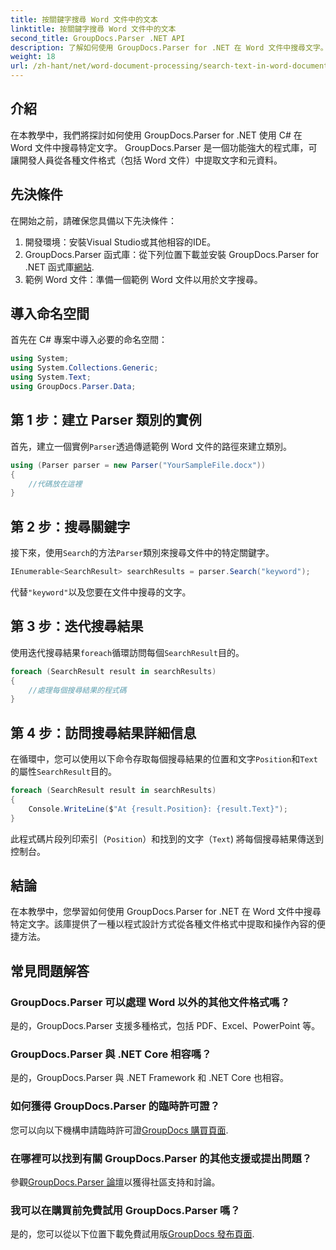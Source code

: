 ```yaml
---
title: 按關鍵字搜尋 Word 文件中的文本
linktitle: 按關鍵字搜尋 Word 文件中的文本
second_title: GroupDocs.Parser .NET API
description: 了解如何使用 GroupDocs.Parser for .NET 在 Word 文件中搜尋文字。高效提取特定關鍵字。
weight: 18
url: /zh-hant/net/word-document-processing/search-text-in-word-document-by-keyword/
---
```

## 介紹
在本教學中，我們將探討如何使用 GroupDocs.Parser for .NET 使用 C# 在 Word 文件中搜尋特定文字。 GroupDocs.Parser 是一個功能強大的程式庫，可讓開發人員從各種文件格式（包括 Word 文件）中提取文字和元資料。
## 先決條件
在開始之前，請確保您具備以下先決條件：
1. 開發環境：安裝Visual Studio或其他相容的IDE。
2.  GroupDocs.Parser 函式庫：從下列位置下載並安裝 GroupDocs.Parser for .NET 函式庫[網站](https://releases.groupdocs.com/parser/net/).
3. 範例 Word 文件：準備一個範例 Word 文件以用於文字搜尋。

## 導入命名空間
首先在 C# 專案中導入必要的命名空間：
```csharp
using System;
using System.Collections.Generic;
using System.Text;
using GroupDocs.Parser.Data;
```
## 第 1 步：建立 Parser 類別的實例
首先，建立一個實例`Parser`透過傳遞範例 Word 文件的路徑來建立類別。
```csharp
using (Parser parser = new Parser("YourSampleFile.docx"))
{
    //代碼放在這裡
}
```
## 第 2 步：搜尋關鍵字
接下來，使用`Search`的方法`Parser`類別來搜尋文件中的特定關鍵字。
```csharp
IEnumerable<SearchResult> searchResults = parser.Search("keyword");
```
代替`"keyword"`以及您要在文件中搜尋的文字。
## 第 3 步：迭代搜尋結果
使用迭代搜尋結果`foreach`循環訪問每個`SearchResult`目的。
```csharp
foreach (SearchResult result in searchResults)
{
    //處理每個搜尋結果的程式碼
}
```
## 第 4 步：訪問搜尋結果詳細信息
在循環中，您可以使用以下命令存取每個搜尋結果的位置和文字`Position`和`Text`的屬性`SearchResult`目的。
```csharp
foreach (SearchResult result in searchResults)
{
    Console.WriteLine($"At {result.Position}: {result.Text}");
}
```
此程式碼片段列印索引（`Position`）和找到的文字（`Text`) 將每個搜尋結果傳送到控制台。

## 結論
在本教學中，您學習如何使用 GroupDocs.Parser for .NET 在 Word 文件中搜尋特定文字。該庫提供了一種以程式設計方式從各種文件格式中提取和操作內容的便捷方法。

## 常見問題解答
### GroupDocs.Parser 可以處理 Word 以外的其他文件格式嗎？
是的，GroupDocs.Parser 支援多種格式，包括 PDF、Excel、PowerPoint 等。
### GroupDocs.Parser 與 .NET Core 相容嗎？
是的，GroupDocs.Parser 與 .NET Framework 和 .NET Core 也相容。
### 如何獲得 GroupDocs.Parser 的臨時許可證？
您可以向以下機構申請臨時許可證[GroupDocs 購買頁面](https://purchase.groupdocs.com/temporary-license/).
### 在哪裡可以找到有關 GroupDocs.Parser 的其他支援或提出問題？
參觀[GroupDocs.Parser 論壇](https://forum.groupdocs.com/c/parser/17)以獲得社區支持和討論。
### 我可以在購買前免費試用 GroupDocs.Parser 嗎？
是的，您可以從以下位置下載免費試用版[GroupDocs 發布頁面](https://releases.groupdocs.com/).